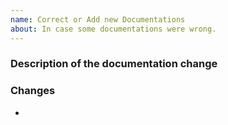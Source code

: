 ```yaml
---
name: Correct or Add new Documentations
about: In case some documentations were wrong.
---
```


### Description of the documentation change

### Changes

-
